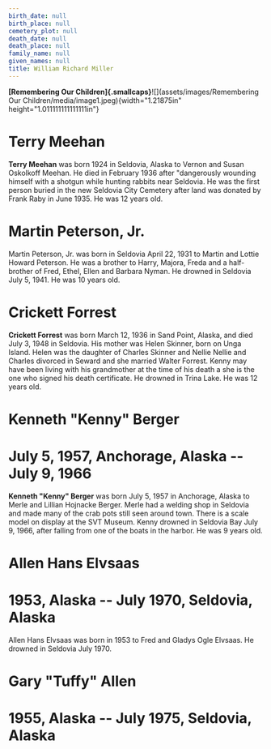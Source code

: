 ```yaml
---
birth_date: null
birth_place: null
cemetery_plot: null
death_date: null
death_place: null
family_name: null
given_names: null
title: William Richard Miller
---
```


**[Remembering Our
Children]{.smallcaps}**![](assets/images/Remembering Our Children/media/image1.jpeg){width="1.21875in"
height="1.011111111111111in"}

# Terry Meehan

**Terry Meehan** was born 1924 in Seldovia, Alaska to
Vernon and Susan Oskolkoff Meehan. He died in February 1936 after
"dangerously wounding himself with a shotgun while hunting rabbits near
Seldovia. He was the first person buried in the new Seldovia City
Cemetery after land was donated by Frank Raby in June 1935. He was 12
years old.

# Martin Peterson, Jr.

Martin Peterson, Jr. was born in Seldovia April 22, 1931 to Martin and
Lottie Howard Peterson. He was a brother to Harry, Majora, Freda and a
half-brother of Fred, Ethel, Ellen and Barbara Nyman. He drowned in
Seldovia July 5, 1941. He was 10 years old.

# Crickett Forrest

**Crickett Forrest** was born March 12, 1936 in Sand
Point, Alaska, and died July 3, 1948 in Seldovia. His mother was Helen
Skinner, born on Unga Island. Helen was the daughter of Charles Skinner
and Nellie Nellie and Charles divorced in Seward and she married Walter
Forrest. Kenny may have been living with his grandmother at the time of
his death a she is the one who signed his death certificate. He drowned
in Trina Lake. He was 12 years old.

# Kenneth "Kenny" Berger

# July 5, 1957, Anchorage, Alaska -- July 9, 1966

**Kenneth "Kenny" Berger** was born July 5, 1957 in
Anchorage, Alaska to Merle and Lillian Hojnacke Berger. Merle had a
welding shop in Seldovia and made many of the crab pots still seen
around town. There is a scale model on display at the SVT Museum. Kenny
drowned in Seldovia Bay July 9, 1966, after falling from one of the
boats in the harbor. He was 9 years old.

# Allen Hans Elvsaas

# 1953, Alaska -- July 1970, Seldovia, Alaska

Allen Hans Elvsaas was born in 1953 to Fred and Gladys Ogle Elvsaas. He
drowned in Seldovia July 1970.

# Gary "Tuffy" Allen

# 1955, Alaska -- July 1975, Seldovia, Alaska
